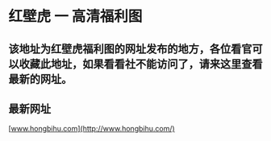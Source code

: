 # 红壁虎 一 高清福利图  

## 该地址为红壁虎福利图的网址发布的地方，各位看官可以收藏此地址，如果看看社不能访问了，请来这里查看最新的网址。

## 最新网址
[www.hongbihu.com](http://www.hongbihu.com/)
